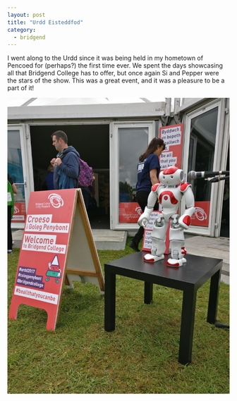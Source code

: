 ```yaml
---
layout: post
title: "Urdd Eisteddfod"
category: 
  - bridgend
---
```


I went along to the Urdd since it was being held in my hometown of Pencoed for (perhaps?) the first time ever. We spent the days showcasing all that Bridgend College has to offer, but once again Si and Pepper were the stars of the show. This was a great event, and it was a pleasure to be a part of it!

<center><img src="/assets/urdd.jpg" alt="Urdd Eisteddfod"/></center>

